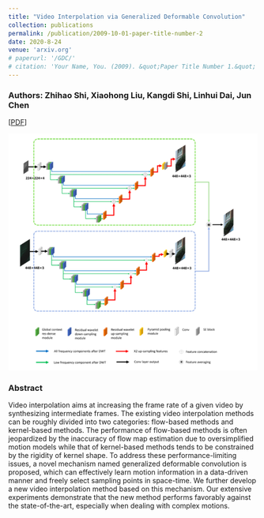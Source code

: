 ```yaml
---
title: "Video Interpolation via Generalized Deformable Convolution"
collection: publications
permalink: /publication/2009-10-01-paper-title-number-2
date: 2020-8-24
venue: 'arxiv.org'
# paperurl: '/GDC/'
# citation: 'Your Name, You. (2009). &quot;Paper Title Number 1.&quot; <i>Journal 1</i>. 1(1).'
---
```

### Authors: Zhihao Shi, Xiaohong Liu, Kangdi Shi, Linhui Dai, Jun Chen
[[PDF](https://arxiv.org/abs/2008.10680)]

<img src="awnet.png" alt="awnet">

### Abstract
Video interpolation aims at increasing the frame rate of a given video by synthesizing intermediate frames. The existing video interpolation methods can be roughly divided into two categories: flow-based methods and kernel-based methods. The performance of flow-based methods is often jeopardized by the inaccuracy of flow map estimation due to oversimplified motion models while that of kernel-based methods tends to be constrained by the rigidity of kernel shape. To address these performance-limiting issues, a novel mechanism named generalized deformable convolution is proposed, which can effectively learn motion information in a data-driven manner and freely select sampling points in space-time. We further develop a new video interpolation method based on this mechanism. Our extensive experiments demonstrate that the new method performs favorably against the state-of-the-art, especially when dealing with complex motions.

